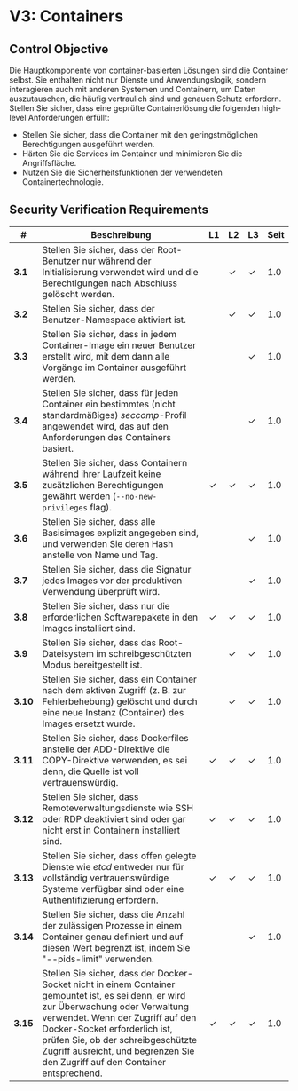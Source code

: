 # V3: Containers

## Control Objective

Die Hauptkomponente von container-basierten Lösungen sind die Container selbst. Sie enthalten nicht nur Dienste und Anwendungslogik, sondern interagieren auch mit anderen Systemen und Containern, um Daten auszutauschen, die häufig vertraulich sind und genauen Schutz erfordern.
Stellen Sie sicher, dass eine geprüfte Containerlösung die folgenden high-level Anforderungen erfüllt:

* Stellen Sie sicher, dass die Container mit den geringstmöglichen Berechtigungen ausgeführt werden.
* Härten Sie die Services im Container und minimieren Sie die Angriffsfläche.
* Nutzen Sie die Sicherheitsfunktionen der verwendeten Containertechnologie.

## Security Verification Requirements

| # | Beschreibung | L1 | L2 | L3 | Seit |
| --- | --- | --- | --- | -- | -- |
| **3.1** | Stellen Sie sicher, dass der Root-Benutzer nur während der Initialisierung verwendet wird und die Berechtigungen nach Abschluss gelöscht werden. |  | ✓ | ✓ | 1.0 |
| **3.2** | Stellen Sie sicher, dass der Benutzer-Namespace aktiviert ist. |  | ✓ | ✓ | 1.0 |
| **3.3** | Stellen Sie sicher, dass in jedem Container-Image ein neuer Benutzer erstellt wird, mit dem dann alle Vorgänge im Container ausgeführt werden. |  |  | ✓ | 1.0 |
| **3.4** | Stellen Sie sicher, dass für jeden Container ein bestimmtes (nicht standardmäßiges) _seccomp_-Profil angewendet wird, das auf den Anforderungen des Containers basiert. |  |  | ✓ | 1.0 |
| **3.5** | Stellen Sie sicher, dass Containern während ihrer Laufzeit keine zusätzlichen Berechtigungen gewährt werden (`--no-new-privileges` flag). | ✓ | ✓ | ✓ | 1.0 |
| **3.6** | Stellen Sie sicher, dass alle Basisimages explizit angegeben sind, und verwenden Sie deren Hash anstelle von Name und Tag. |  |  | ✓ | 1.0 |
| **3.7** | Stellen Sie sicher, dass die Signatur jedes Images vor der produktiven Verwendung überprüft wird.| |  | ✓ | 1.0 |
| **3.8** | Stellen Sie sicher, dass nur die erforderlichen Softwarepakete in den Images installiert sind. | ✓ | ✓ | ✓ | 1.0 |
| **3.9** | Stellen Sie sicher, dass das Root-Dateisystem im schreibgeschützten Modus bereitgestellt ist. |  | ✓ | ✓ | 1.0 |
| **3.10** | Stellen Sie sicher, dass ein Container nach dem aktiven Zugriff (z. B. zur Fehlerbehebung) gelöscht und durch eine neue Instanz (Container) des Images ersetzt wurde. |  | ✓ | ✓ | 1.0 |
| **3.11** | Stellen Sie sicher, dass Dockerfiles anstelle der ADD-Direktive die COPY-Direktive verwenden, es sei denn, die Quelle ist voll vertrauenswürdig. | ✓ | ✓ | ✓ | 1.0 |
| **3.12** | Stellen Sie sicher, dass Remoteverwaltungsdienste wie SSH oder RDP deaktiviert sind oder gar nicht erst in Containern installiert sind. | ✓ | ✓ | ✓ | 1.0 |
| **3.13** | Stellen Sie sicher, dass offen gelegte Dienste wie _etcd_ entweder nur für vollständig vertrauenswürdige Systeme verfügbar sind oder eine Authentifizierung erfordern. | ✓ | ✓ | ✓ | 1.0 |
| **3.14** | Stellen Sie sicher, dass die Anzahl der zulässigen Prozesse in einem Container genau definiert und auf diesen Wert begrenzt ist, indem Sie "--pids-limit" verwenden. | | | ✓ | 1.0 |
| **3.15** | Stellen Sie sicher, dass der Docker-Socket nicht in einem Container gemountet ist, es sei denn, er wird zur Überwachung oder Verwaltung verwendet. Wenn der Zugriff auf den Docker-Socket erforderlich ist, prüfen Sie, ob der schreibgeschützte Zugriff ausreicht, und begrenzen Sie den Zugriff auf den Container entsprechend. | ✓ | ✓ | ✓ | 1.0 |
